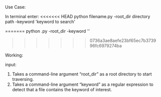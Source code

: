 Use Case:

In terminal enter: 
<<<<<<< HEAD
python filename.py -root_dir directory path -keyword 'keyword to search' 

=======
python <filename>.py -root_dir <directory path> -keyword '<keyword to search>' 
>>>>>>> 0736a3ae8aefe23bf65ec7b373996fc6979274ba



Working:

input:
1. Takes a command-line argument “root_dir” as a root directory to start traversing.
2. Takes a command-line argument “keyword” as a regular expression to detect that a file contains 
   the keyword of interest.
